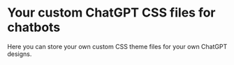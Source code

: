 
# Your custom ChatGPT CSS files for chatbots

Here you can store your own custom CSS theme files for your own ChatGPT designs.
